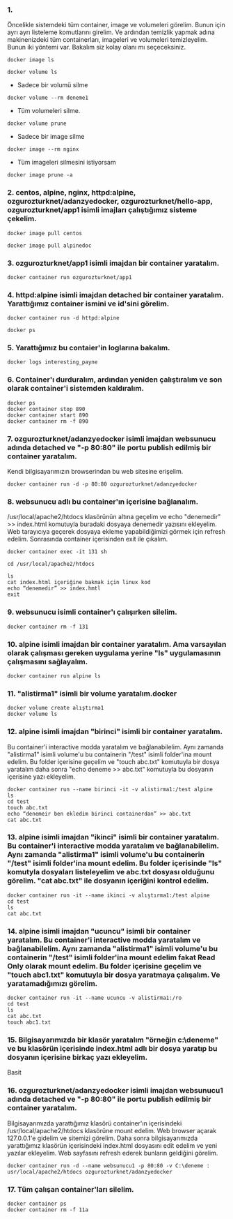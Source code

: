 ### 1. 

Öncelikle sistemdeki tüm container, image ve volumeleri görelim. Bunun için ayrı ayrı listeleme komutlarını girelim. Ve ardından temizlik yapmak adına makinenizdeki tüm containerları, imageleri ve volumeleri temizleyelim. Bunun iki yöntemi var. Bakalım siz kolay olanı mı seçeceksiniz.

```
docker image ls
```
```
docker volume ls
```

* Sadece bir volumü silme
```
docker volume --rm deneme1 
```

* Tüm volumeleri silme.
```
docker volume prune
```

* Sadece bir image silme
```
docker image --rm nginx
```

* Tüm imageleri silmesini istiyorsam
```
docker image prune -a
```

### 2. centos, alpine, nginx, httpd:alpine, ozgurozturknet/adanzyedocker, ozgurozturknet/hello-app, ozgurozturknet/app1 isimli imajları çalıştığımız sisteme çekelim.

```
docker image pull centos 
```

```
docker image pull alpinedoc
```

### 3. ozgurozturknet/app1 isimli imajdan bir container yaratalım.

```
docker container run ozgurozturknet/app1
```

### 4. httpd:alpine isimli imajdan detached bir container yaratalım. Yarattığımız container ismini ve id'sini görelim.

```
docker container run -d httpd:alpine
```
```
docker ps
```

### 5. Yarattığımız bu contaier'in loglarına bakalım.

```
docker logs interesting_payne
```
### 6. Container'ı durduralım, ardından yeniden çalıştıralım ve son olarak container'i sistemden kaldıralım.

```
docker ps
docker container stop 890
docker container start 890
docker container rm -f 890
```

### 7. ozgurozturknet/adanzyedocker isimli imajdan websunucu adında detached ve "-p 80:80" ile portu publish edilmiş bir container yaratalım. 
Kendi bilgisayarımızın browserindan bu web sitesine erişelim.

```
docker container run -d -p 80:80 ozgurozturknet/adanzyedocker
```

### 8. websunucu adlı bu container'ın içerisine bağlanalım. 
/usr/local/apache2/htdocs klasörünün altına geçelim ve echo "denemedir" >> index.html komutuyla buradaki dosyaya denemedir yazısını ekleyelim. 
Web tarayıcıya geçerek dosyaya ekleme yapabildiğimizi görmek için refresh edelim. Sonrasında container içerisinden exit ile çıkalım.
```
docker container exec -it 131 sh
```
```
cd /usr/local/apache2/htdocs
```
```
ls
cat index.html içeriğine bakmak için linux kod
echo “denemedir” >> index.hmtl
exit
```

### 9. websunucu isimli container'ı çalışırken silelim.
```
docker container rm -f 131
```

### 10. alpine isimli imajdan bir container yaratalım. Ama varsayılan olarak çalışması gereken uygulama yerine "ls" uygulamasının çalışmasını sağlayalım.

```
docker container run alpine ls
```

### 11. "alistirma1" isimli bir volume yaratalım.docker

```
docker volume create alıştırma1
docker volume ls
```

### 12. alpine isimli imajdan "birinci" isimli bir container yaratalım. 
Bu container'i interactive modda yaratalım ve bağlanabilelim. 
Aynı zamanda "alistirma1" isimli volume'u bu containerin "/test" isimli folder'ina mount edelim. 
Bu folder içerisine geçelim ve "touch abc.txt" komutuyla bir dosya yaratalım daha sonra "echo deneme >> abc.txt" komutuyla bu dosyanın içerisine yazı ekleyelim.

```
docker container run --name birinci -it -v alistirma1:/test alpine
ls
cd test
touch abc.txt 
echo “denemeir ben ekledim birinci containerdan” >> abc.txt
cat abc.txt
```

### 13. alpine isimli imajdan "ikinci" isimli bir container yaratalım. Bu container'i interactive modda yaratalım ve bağlanabilelim. Aynı zamanda "alistirma1" isimli volume'u bu containerin "/test" isimli folder'ina mount edelim. Bu folder içerisinde "Is" komutyla dosyaları listeleyelim ve abc.txt dosyası olduğunu görelim. "cat abc.txt" ile dosyanın içeriğini kontrol edelim.

```
docker container run -it --name ikinci -v alıştırma1:/test alpine 
cd test
ls
cat abc.txt
```

### 14. alpine isimli imajdan "ucuncu" isimli bir container yaratalım. Bu container'i interactive modda yaratalım ve bağlanabilelim. Aynı zamanda "alistirma1" isimli volume'u bu containerin "/test" isimli folder'ina mount edelim fakat Read Only olarak mount edelim. Bu folder içerisine geçelim ve "touch abc1.txt" komutuyla bir dosya yaratmaya çalışalım. Ve yaratamadığımızı görelim.
```
docker container run -it --name ucuncu -v alistirma1:/ro
cd test
ls
cat abc.txt
touch abc1.txt
```

### 15. Bilgisayarımızda bir klasör yaratalım "örneğin c:\deneme" ve bu klasörün içerisinde index.html adlı bir dosya yaratıp bu dosyanın içerisine birkaç yazı ekleyelim.
Basit

### 16. ozgurozturknet/adanzyedocker isimli imajdan websunucu1 adında detached ve "-p 80:80" ile portu publish edilmiş bir container yaratalım. 
Bilgisayarımızda yarattığımız klasörü container'ın içerisindeki /usr/local/apache2/htdocs klasörüne mount edelim. 
Web browser açarak 127.0.0.1'e gidelim ve sitemizi görelim. 
Daha sonra bilgisayarımızda yarattığımız klasörün içerisindeki index.html dosyasını edit edelim ve yeni yazılar ekleyelim. Web sayfasını refresh ederek bunların geldiğini görelim.

```
docker container run -d --name websunucu1 -p 80:80 -v C:\deneme : usr/local/apache2/htdocs ozgurozturknet/adanzyedocker
```

### 17. Tüm çalışan container'ları silelim.

```
docker container ps
docker container rm -f 11a
```
